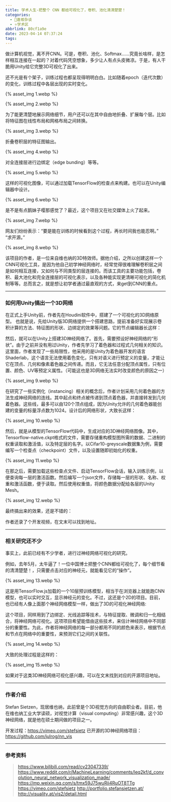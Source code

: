 ```yaml
---
title: 学术人生-把整个 CNN 都给可视化了，卷积、池化清清楚楚！
categories:
  - 🌙逢坂杂谈
  - ⭐学术区
abbrlink: 80cf1a9e
date: 2023-04-14 07:37:24
tags:
---
```


做计算机视觉，离不开CNN。可是，卷积、池化、Softmax……究竟长啥样，是怎样相互连接在一起的？对着代码凭空想象，多少让人有点头皮微凉。于是，有人干脆用Unity给它完整3D可视化了出来。

还不光是有个架子，训练过程也都呈现得明明白白。比如随着epoch（迭代次数）的变化，训练过程中各层出现的实时变化。

{% asset_img 1.webp %}

<!--more-->

{% asset_img 2.webp %}

为了能更清楚地展示网络细节，用户还可以在其中自由地折叠、扩展每个层。比如将特征图在线性布局和网格布局之间转换。

{% asset_img 3.webp %}

折叠卷积层的特征图输出。

{% asset_img 4.webp %}

对全连接层进行边绑定（edge bunding）等等。

{% asset_img 5.webp %}

这样的可视化图像，可以通过加载TensorFlow的检查点来构建。也可以在Unity编辑器中设计。

{% asset_img 6.webp %}

是不是有点鹅妹子嘤那感觉了？最近，这个项目又在社交媒体上火了起来。

{% asset_img 7.webp %}

网友们纷纷表示：“要是能在训练的时候看到这个过程，再长时间我也能忍啊。” “求开源。”

{% asset_img 8.webp %}

该项目的作者，是一位来自维也纳的3D特效师。据他介绍，之所以创建这样一个CNN可视化工具，是因为他自己初学神经网络时，经常觉得很难理解卷积层之间是如何相互连接，又如何与不同类型的层连接的。而该工具的主要功能包括，卷积、最大池化和完全连接层的可视化表示，以及各种能实现更清晰可视化的简化机制等等。总而言之，就是想让初学者通过最直观的方式，来get到CNN的重点。

***

### 如何用Unity搞出一个3D网络

在正式上手Unity前，作者先在Houdini软件中，搭建了一个可视化的3D网络原型。
也就是说，先给Unity版3D网络提供一个搭建思路，提前准备好实现展示卷积计算的方法、特征图的形状、边绑定的效果等问题。它的节点编辑器长这样：

然后，就可以在Unity上搭建3D神经网络了。首先，需要预设好神经网络的“形状”。由于之前并没有用过Unity，作者先学习了着色器和过程式几何相关的知识。这里面，作者发现了一些局限性，他采用的是Unity为着色器开发的语言Shaderlab，这个语言无法使用着色变化，只有对语义进行预定义的变量，才能让它在顶点、几何和像素着色器之间传递。而且，它无法任意分配顶点属性，只有位置、颜色、UV等预定义属性。（可能这也是3D网络无法实时改变颜色的原因之一）

{% asset_img 9.webp %}

在研究了一些实例化（instancing）相关的概念后，作者计划采用几何着色器的方法生成神经网络的连线。其中起点和终点被传递到顶点着色器，并直接转发到几何着色器。这些线，最多可以由120个顶点组成，因为Unity允许的几何着色器能创建的变量的标量浮点数为1024。设计后的网络形状，大致长这样：

{% asset_img 10.webp %}

然后，就是从模型的TensorFlow代码中，生成对应的3D神经网络图像。其中，Tensorflow-native.ckpt格式的文件，需要存储重构模型图所需的数据、二进制的权重读取和激活值，以及特定层的名字。以Cifar10-greyscale数据集为例，需要编写一个检查点（checkpoint）文件，以及设置随即初始化的权重。

{% asset_img 11.webp %}

在那之后，需要加载这些检查点文件、启动TensorFlow会话，输入训练示例，以便查询每一层的激活函数。然后编写一个json文件，存储每一层的形状、名称、权重和激活函数，便于读取。然后使用权重值，将颜色数据分配给各层的Unity Mesh。

{% asset_img 12.webp %}

最终搞出来的效果，还是不错的：

作者还录了个开发视频，在文末可以找到地址。

***

### 相关研究还不少

事实上，此前已经有不少学者，进行过神经网络可视化的研究。

例如，去年5月，太牛逼了！一位中国博士把整个CNN都给可视化了，每个细节看的清清楚楚！，只需要点击对应的神经元，就能看见它的“操作”。

{% asset_img 13.webp %}

这是用TensorFlow.js加载的一个10层预训练模型，相当于在浏览器上就能跑CNN模型，也可以实时交互，显示神经元的变化。不过，这还是个2D的项目。目前，也已经有人像上面那个神经网络模型一样，做出了3D的可视化神经网络:

这个项目，同样用到了边绑定、光线追踪等技术，与特征提取、微调和归一化相结合，将神经网络可视化。这项项目希望能借由这些技术，来估计神经网络中不同部分的重要性。为此，作者将神经网络的每一部分都用不同的颜色来表示，根据节点和节点在网络中的重要性，来预测它们之间的关联性。

{% asset_img 14.webp %}

大致的处理过程是这样的：

{% asset_img 15.webp %}

如果对于这类3D神经网络可视化感兴趣，可以在文末找到对应的开源项目地址。

***

### 作者介绍

Stefan Sietzen，现居维也纳，此前曾是个3D视觉方向的自由职业者。目前，他在维也纳工业大学读硕，对视觉计算（visual computing）非常感兴趣，这个3D神经网络，就是他在硕士期间做的项目之一。

开发过程：https://vimeo.com/stefsietz
已开源的3D神经网络项目：https://github.com/julrog/nn_vis

***

### 参考资料

> <https://www.bilibili.com/read/cv23047339/>
> <https://www.reddit.com/r/MachineLearning/comments/leq2kf/d_convolution_neural_network_visualization_made/>
> <https://mp.weixin.qq.com/s/tmx59J75wuRii4RuOT8TTg>
> <https://vimeo.com/stefsietz>
> <http://portfolio.stefansietzen.at/>
> <http://visuality.at/vis2/detail.html>
